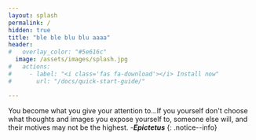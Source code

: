 ```yaml
---
layout: splash
permalink: /
hidden: true
title: "ble ble blu blu aaaa"
header:
#   overlay_color: "#5e616c"
  image: /assets/images/splash.jpg
#   actions:
#     - label: "<i class='fas fa-download'></i> Install now"
#       url: "/docs/quick-start-guide/" 

---
```



You become what you give your attention to...If you yourself don't choose what thoughts and images you expose yourself to, someone else will, and their motives may not be the highest. <cite>-**Epictetus**</cite>
{: .notice--info}